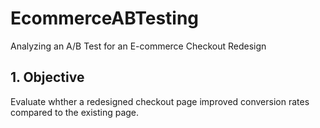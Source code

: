 # EcommerceABTesting
Analyzing an A/B Test for an E-commerce Checkout Redesign

## 1. Objective
Evaluate whther a redesigned checkout page improved conversion rates compared to the existing page.


